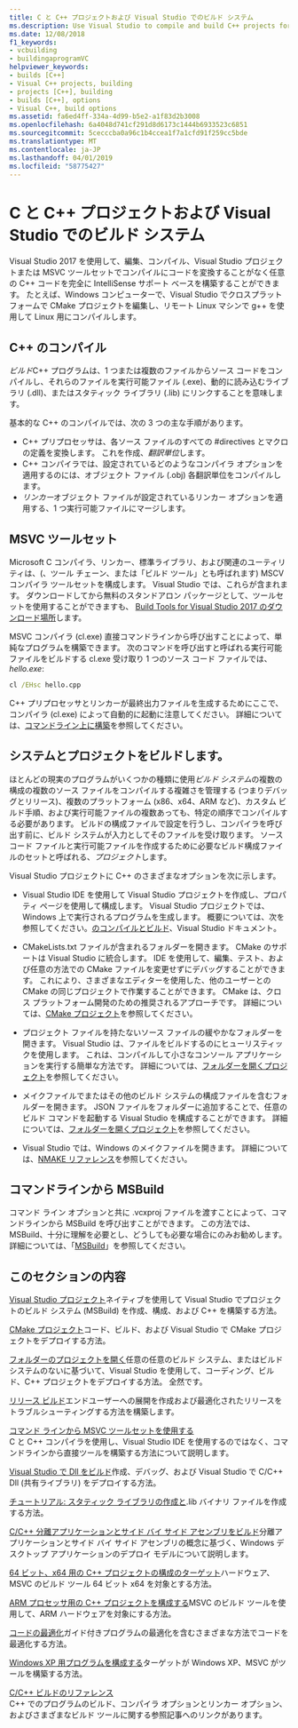 ```yaml
---
title: C と C++ プロジェクトおよび Visual Studio でのビルド システム
ms.description: Use Visual Studio to compile and build C++ projects for Windows, ARM or Linux based on any project system.
ms.date: 12/08/2018
f1_keywords:
- vcbuilding
- buildingaprogramVC
helpviewer_keywords:
- builds [C++]
- Visual C++ projects, building
- projects [C++], building
- builds [C++], options
- Visual C++, build options
ms.assetid: fa6ed4ff-334a-4d99-b5e2-a1f83d2b3008
ms.openlocfilehash: 6a4048d741cf291d8d6173c1444b6933523c6851
ms.sourcegitcommit: 5cecccba0a96c1b4ccea1f7a1cfd91f259cc5bde
ms.translationtype: MT
ms.contentlocale: ja-JP
ms.lasthandoff: 04/01/2019
ms.locfileid: "58775427"
---
```

# <a name="cc-projects-and-build-systems-in-visual-studio"></a>C と C++ プロジェクトおよび Visual Studio でのビルド システム

Visual Studio 2017 を使用して、編集、コンパイル、Visual Studio プロジェクトまたは MSVC ツールセットでコンパイルにコードを変換することがなく任意の C++ コードを完全に IntelliSense サポート ベースを構築することができます。 たとえば、Windows コンピューターで、Visual Studio でクロスプラット フォームで CMake プロジェクトを編集し、リモート Linux マシンで g++ を使用して Linux 用にコンパイルします。

## <a name="c-compilation"></a>C++ のコンパイル

*ビルド*C++ プログラムは、1 つまたは複数のファイルからソース コードをコンパイルし、それらのファイルを実行可能ファイル (.exe)、動的に読み込むライブラリ (.dll)、またはスタティック ライブラリ (.lib) にリンクすることを意味します。 

基本的な C++ のコンパイルでは、次の 3 つの主な手順があります。

- C++ プリプロセッサは、各ソース ファイルのすべての #directives とマクロの定義を変換します。 これを作成、*翻訳単位*します。
- C++ コンパイラでは、設定されているどのようなコンパイラ オプションを適用するのには、オブジェクト ファイル (.obj) 各翻訳単位をコンパイルします。
- *リンカー*オブジェクト ファイルが設定されているリンカー オプションを適用する、1 つ実行可能ファイルにマージします。 

## <a name="the-msvc-toolset"></a>MSVC ツールセット

Microsoft C コンパイラ、リンカー、標準ライブラリ、および関連のユーティリティは、(、ツール チェーン、または「ビルド ツール」とも呼ばれます) MSCV コンパイラ ツールセットを構成します。 Visual Studio では、これらが含まれます。 ダウンロードしてから無料のスタンドアロン パッケージとして、ツールセットを使用することができますも、 [Build Tools for Visual Studio 2017 のダウンロード場所](https://visualstudio.microsoft.com/downloads/#build-tools-for-visual-studio-2017)します。

MSVC コンパイラ (cl.exe) 直接コマンドラインから呼び出すことによって、単純なプログラムを構築できます。 次のコマンドを呼び出すと呼ばれる実行可能ファイルをビルドする cl.exe 受け取り 1 つのソース コード ファイルでは、 *hello.exe*: 

```cmd
cl /EHsc hello.cpp
```
C++ プリプロセッサとリンカーが最終出力ファイルを生成するためにここで、コンパイラ (cl.exe) によって自動的に起動に注意してください。  詳細については、[コマンドライン上に構築](building-on-the-command-line.md)を参照してください。

## <a name="build-systems-and-projects"></a>システムとプロジェクトをビルドします。

ほとんどの現実のプログラムがいくつかの種類に使用*ビルド システム*の複数の構成の複数のソース ファイルをコンパイルする複雑さを管理する (つまりデバッグとリリース)、複数のプラットフォーム (x86、x64、ARM など)、カスタム ビルド手順、および実行可能ファイルの複数あっても、特定の順序でコンパイルする必要があります。 ビルドの構成ファイルで設定を行うし、コンパイラを呼び出す前に、ビルド システムが入力としてそのファイルを受け取ります。 ソース コード ファイルと実行可能ファイルを作成するために必要なビルド構成ファイルのセットと呼ばれる、*プロジェクト*します。 

Visual Studio プロジェクトに C++ のさまざまなオプションを次に示します。

- Visual Studio IDE を使用して Visual Studio プロジェクトを作成し、プロパティ ページを使用して構成します。 Visual Studio プロジェクトでは、Windows 上で実行されるプログラムを生成します。 概要については、次を参照してください。[のコンパイルとビルド](/visualstudio/ide/compiling-and-building-in-visual-studio)、Visual Studio ドキュメント。

- CMakeLists.txt ファイルが含まれるフォルダーを開きます。 CMake のサポートは Visual Studio に統合します。 IDE を使用して、編集、テスト、および任意の方法での CMake ファイルを変更せずにデバッグすることができます。 これにより、さまざまなエディターを使用した、他のユーザーとの CMake の同じプロジェクトで作業することができます。 CMake は、クロス プラットフォーム開発のための推奨されるアプローチです。 詳細については、[CMake プロジェクト](cmake-projects-in-visual-studio.md)を参照してください。
 
- プロジェクト ファイルを持たないソース ファイルの緩やかなフォルダーを開きます。 Visual Studio は、ファイルをビルドするのにヒューリスティックを使用します。 これは、コンパイルして小さなコンソール アプリケーションを実行する簡単な方法です。 詳細については、[フォルダーを開くプロジェクト](open-folder-projects-cpp.md)を参照してください。

- メイクファイルでまたはその他のビルド システムの構成ファイルを含むフォルダーを開きます。 JSON ファイルをフォルダーに追加することで、任意のビルド コマンドを起動する Visual Studio を構成することができます。 詳細については、[フォルダーを開くプロジェクト](open-folder-projects-cpp.md)を参照してください。
 
- Visual Studio では、Windows のメイクファイルを開きます。 詳細については、[NMAKE リファレンス](reference/nmake-reference.md)を参照してください。

## <a name="msbuild-from-the-command-line"></a>コマンドラインから MSBuild 

コマンド ライン オプションと共に .vcxproj ファイルを渡すことによって、コマンドラインから MSBuild を呼び出すことができます。 この方法では、MSBuild、十分に理解を必要とし、どうしても必要な場合にのみお勧めします。 詳細については、「[MSBuild](msbuild-visual-cpp.md)」を参照してください。

## <a name="in-this-section"></a>このセクションの内容

[Visual Studio プロジェクト](creating-and-managing-visual-cpp-projects.md)ネイティブを使用して Visual Studio でプロジェクトのビルド システム (MSBuild) を作成、構成、および C++ を構築する方法。

[CMake プロジェクト](cmake-projects-in-visual-studio.md)コード、ビルド、および Visual Studio で CMake プロジェクトをデプロイする方法。

[フォルダーのプロジェクトを開く](open-folder-projects-cpp.md)任意の任意のビルド システム、またはビルド システムのないに基づいて、Visual Studio を使用して、コーディング、ビルド、C++ プロジェクトをデプロイする方法。 全然です。 

[リリース ビルド](release-builds.md)エンドユーザーへの展開を作成および最適化されたリリースをトラブルシューティングする方法を構築します。

[コマンド ラインから MSVC ツールセットを使用する](building-on-the-command-line.md)<br/>
C と C++ コンパイラを使用し、Visual Studio IDE を使用するのではなく、コマンドラインから直接ツールを構築する方法について説明します。

[Visual Studio で Dll をビルド](dlls-in-visual-cpp.md)作成、デバッグ、および Visual Studio で C/C++ Dll (共有ライブラリ) をデプロイする方法。

[チュートリアル: スタティック ライブラリの作成と](walkthrough-creating-and-using-a-static-library-cpp.md).lib バイナリ ファイルを作成する方法。

[C/C++ 分離アプリケーションとサイド バイ サイド アセンブリをビルド](building-c-cpp-isolated-applications-and-side-by-side-assemblies.md)分離アプリケーションとサイド バイ サイド アセンブリの概念に基づく、Windows デスクトップ アプリケーションのデプロイ モデルについて説明します。

[64 ビット、x64 用の C++ プロジェクトの構成のターゲット](configuring-programs-for-64-bit-visual-cpp.md)ハードウェア、MSVC のビルド ツール 64 ビット x64 を対象とする方法。

[ARM プロセッサ用の C++ プロジェクトを構成する](configuring-programs-for-arm-processors-visual-cpp.md)MSVC のビルド ツールを使用して、ARM ハードウェアを対象にする方法。

[コードの最適化](optimizing-your-code.md)ガイド付きプログラムの最適化を含むさまざまな方法でコードを最適化する方法。

[Windows XP 用プログラムを構成する](configuring-programs-for-windows-xp.md)ターゲットが Windows XP、MSVC がツールを構築する方法。

[C/C++ ビルドのリファレンス](reference/c-cpp-building-reference.md)<br/>
C++ でのプログラムのビルド、コンパイラ オプションとリンカー オプション、およびさまざまなビルド ツールに関する参照記事へのリンクがあります。
